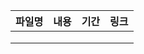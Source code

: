 | 파일명 | 내용 | 기간 | 링크 |
| ------ | ---- | ---- | ---- |
|        |      |      |      |
|        |      |      |      |
|        |      |      |      |

